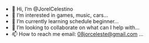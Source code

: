 - 👋 Hi, I’m @JorelCelestino
- 👀 I’m interested in games, music, cars...
- 🌱 I’m currently learning schedule beginner...
- 💞️ I’m looking to collaborate on what can I help with...
- 📫 How to reach me email: 08jorceleste@gmail.com ...


<!---
JorelCelestino/JorelCelestino is a ✨ special ✨ repository because its `README.md` (this file) appears on your GitHub profile.
You can click the Preview link to take a look at your changes.
--->
